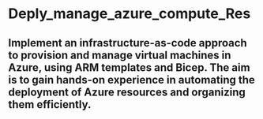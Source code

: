 # Deply_manage_azure_compute_Res

## Implement an infrastructure-as-code approach to provision and manage virtual machines in Azure, using ARM templates and Bicep. The aim is to gain hands-on experience in automating the deployment of Azure resources and organizing them efficiently.

